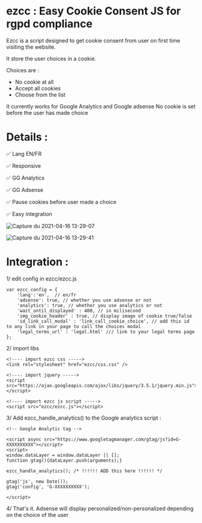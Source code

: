 # ezcc : Easy Cookie Consent JS for rgpd compliance

Ezcc is a script designed to get cookie consent from user on first time visiting the website.

It store the user choices in a cookie.

Choices are : 
  - No cookie at all
  - Accept all cookies
  - Choose from the list

It currently works for Google Analytics and Google adsense
No cookie is set before the user has made choice

# Details :

✅ Lang EN/FR

✅ Responsive

✅ GG Analytics

✅ GG Adsense

✅ Pause cookies before user made a choice

✅ Easy integration 


![Capture du 2021-04-16 13-29-07](https://user-images.githubusercontent.com/72351273/115018195-de41f380-9eb7-11eb-9122-e2bb3ff5fecf.png)

![Capture du 2021-04-16 13-29-41](https://user-images.githubusercontent.com/72351273/115018207-e13ce400-9eb7-11eb-98ab-a0aa68dbf9c6.png)


# Integration :


1/ edit config in ezcc/ezcc.js

	var ezcc_config = {
		'lang':'en',  // en/fr
		'adsense': true, // whether you use adsense or not
		'analytics': true, // whether you use analytics or not
		'wait_until_displayed' : 400, // in milisecond
		'img_cookie_header' : true, // display image of cookie true/false
		'id_link_call_modal' : 'link_call_cookie_choice', // add this id to any link in your page to call the choices modal
		'legal_terms_url' : 'legal.html' /// link to your legal terms page
	};

2/ import libs

	<!---- import ezcc css ----->
	<link rel="stylesheet" href="ezcc/css.css" />

	<!---- import jquery ----->
 	<script src="https://ajax.googleapis.com/ajax/libs/jquery/3.5.1/jquery.min.js"></script>

 	<!---- import ezcc js script ----->
 	<script src="ezcc/ezcc.js"></script>
  
  
3/ Add ezcc_handle_analytics() to the Google analytics script :

	<!-- Google Analytic tag -->

	<script async src="https://www.googletagmanager.com/gtag/js?id=G-XXXXXXXXXX"></script>
	<script>
	window.dataLayer = window.dataLayer || [];
	function gtag(){dataLayer.push(arguments);}

	ezcc_handle_analytics(); /* !!!!!! ADD this here !!!!!! */

	gtag('js', new Date());
	gtag('config', 'G-XXXXXXXXXX');

	</script>

4/ That's it. Adsense will display personalized/non-personalized depending on the choice of the user 

  
  
  
